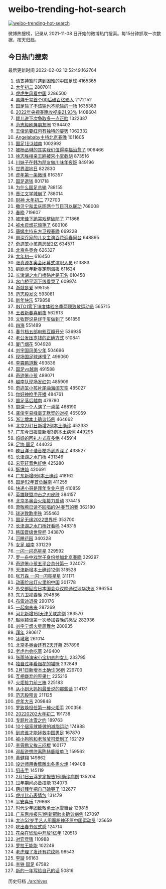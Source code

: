 # weibo-trending-hot-search

[![weibo-trending-hot-search](https://github.com/ameizi/weibo-trending-hot-search/actions/workflows/ci.yml/badge.svg)](https://github.com/ameizi/weibo-trending-hot-search/actions/workflows/ci.yml)

微博热搜榜，记录从 2021-11-08 日开始的微博热门搜索。每15分钟抓取一次数据，按天[归档](./archives)。

## 今日热门搜索

<!-- BEGIN --> 
最后更新时间 2022-02-02 12:52:49.162764 
1. [请支持暂时遇到困难的中国足球](https://s.weibo.com/weibo?q=%23%E8%AF%B7%E6%94%AF%E6%8C%81%E6%9A%82%E6%97%B6%E9%81%87%E5%88%B0%E5%9B%B0%E9%9A%BE%E7%9A%84%E4%B8%AD%E5%9B%BD%E8%B6%B3%E7%90%83%23&Refer=top) 4165365
1. [大年初二](https://s.weibo.com/weibo?q=%E5%A4%A7%E5%B9%B4%E5%88%9D%E4%BA%8C&Refer=top) 2807011
1. [虎虎生风看中国](https://s.weibo.com/weibo?q=%23%E8%99%8E%E8%99%8E%E7%94%9F%E9%A3%8E%E7%9C%8B%E4%B8%AD%E5%9B%BD%23&Refer=top) 2286500
1. [易烊千玺首个00后破百亿影人](https://s.weibo.com/weibo?q=%23%E6%98%93%E7%83%8A%E5%8D%83%E7%8E%BA%E9%A6%96%E4%B8%AA00%E5%90%8E%E7%A0%B4%E7%99%BE%E4%BA%BF%E5%BD%B1%E4%BA%BA%23&Refer=top) 2172152
1. [国足输了不该输也不能输的一场](https://s.weibo.com/weibo?q=%23%E5%9B%BD%E8%B6%B3%E8%BE%93%E4%BA%86%E4%B8%8D%E8%AF%A5%E8%BE%93%E4%B9%9F%E4%B8%8D%E8%83%BD%E8%BE%93%E7%9A%84%E4%B8%80%E5%9C%BA%23&Refer=top) 1635389
1. [2022年央视春晚收视率21.93%](https://s.weibo.com/weibo?q=%232022%E5%B9%B4%E5%A4%AE%E8%A7%86%E6%98%A5%E6%99%9A%E6%94%B6%E8%A7%86%E7%8E%8721.93%25%23&Refer=top) 1408604
1. [颖儿说下次争取多一点正脸](https://s.weibo.com/weibo?q=%23%E9%A2%96%E5%84%BF%E8%AF%B4%E4%B8%8B%E6%AC%A1%E4%BA%89%E5%8F%96%E5%A4%9A%E4%B8%80%E7%82%B9%E6%AD%A3%E8%84%B8%23&Refer=top) 1322387
1. [范志毅刷屏朋友圈](https://s.weibo.com/weibo?q=%23%E8%8C%83%E5%BF%97%E6%AF%85%E5%88%B7%E5%B1%8F%E6%9C%8B%E5%8F%8B%E5%9C%88%23&Refer=top) 1294402
1. [王俊凯要红包有独特的姿势](https://s.weibo.com/weibo?q=%23%E7%8E%8B%E4%BF%8A%E5%87%AF%E8%A6%81%E7%BA%A2%E5%8C%85%E6%9C%89%E7%8B%AC%E7%89%B9%E7%9A%84%E5%A7%BF%E5%8A%BF%23&Refer=top) 1062332
1. [Angelababy主持北京春晚](https://s.weibo.com/weibo?q=%23Angelababy%E4%B8%BB%E6%8C%81%E5%8C%97%E4%BA%AC%E6%98%A5%E6%99%9A%23&Refer=top) 1011605
1. [国足1比3越南](https://s.weibo.com/weibo?q=%23%E5%9B%BD%E8%B6%B31%E6%AF%943%E8%B6%8A%E5%8D%97%23&Refer=top) 1002992
1. [被杨丞琳的其实我们值得幸福治愈了](https://s.weibo.com/weibo?q=%23%E8%A2%AB%E6%9D%A8%E4%B8%9E%E7%90%B3%E7%9A%84%E5%85%B6%E5%AE%9E%E6%88%91%E4%BB%AC%E5%80%BC%E5%BE%97%E5%B9%B8%E7%A6%8F%E6%B2%BB%E6%84%88%E4%BA%86%23&Refer=top) 906466
1. [徐志胜相亲王鸥被宋小宝截胡](https://s.weibo.com/weibo?q=%23%E5%BE%90%E5%BF%97%E8%83%9C%E7%9B%B8%E4%BA%B2%E7%8E%8B%E9%B8%A5%E8%A2%AB%E5%AE%8B%E5%B0%8F%E5%AE%9D%E6%88%AA%E8%83%A1%23&Refer=top) 873516
1. [川妹子在韩为朋友做川味年夜饭](https://s.weibo.com/weibo?q=%23%E5%B7%9D%E5%A6%B9%E5%AD%90%E5%9C%A8%E9%9F%A9%E4%B8%BA%E6%9C%8B%E5%8F%8B%E5%81%9A%E5%B7%9D%E5%91%B3%E5%B9%B4%E5%A4%9C%E9%A5%AD%23&Refer=top) 849196
1. [世界湿地日](https://s.weibo.com/weibo?q=%E4%B8%96%E7%95%8C%E6%B9%BF%E5%9C%B0%E6%97%A5&Refer=top) 822830
1. [虎年第一条微博](https://s.weibo.com/weibo?q=%23%E8%99%8E%E5%B9%B4%E7%AC%AC%E4%B8%80%E6%9D%A1%E5%BE%AE%E5%8D%9A%23&Refer=top) 816357
1. [国足退钱](https://s.weibo.com/weibo?q=%23%E5%9B%BD%E8%B6%B3%E9%80%80%E9%92%B1%23&Refer=top) 801718
1. [为什么国足总输](https://s.weibo.com/weibo?q=%23%E4%B8%BA%E4%BB%80%E4%B9%88%E5%9B%BD%E8%B6%B3%E6%80%BB%E8%BE%93%23&Refer=top) 788155
1. [晋江文学城崩了](https://s.weibo.com/weibo?q=%E6%99%8B%E6%B1%9F%E6%96%87%E5%AD%A6%E5%9F%8E%E5%B4%A9%E4%BA%86&Refer=top) 788014
1. [财神 大年初二](https://s.weibo.com/weibo?q=%E8%B4%A2%E7%A5%9E%20%E5%A4%A7%E5%B9%B4%E5%88%9D%E4%BA%8C&Refer=top) 772703
1. [撒贝宁和孟庆旸两个节目可以联动](https://s.weibo.com/weibo?q=%E6%92%92%E8%B4%9D%E5%AE%81%E5%92%8C%E5%AD%9F%E5%BA%86%E6%97%B8%E4%B8%A4%E4%B8%AA%E8%8A%82%E7%9B%AE%E5%8F%AF%E4%BB%A5%E8%81%94%E5%8A%A8&Refer=top) 768008
1. [春晚](https://s.weibo.com/weibo?q=%E6%98%A5%E6%99%9A&Refer=top) 719607
1. [被宋佳下跪哭戏整破防了](https://s.weibo.com/weibo?q=%23%E8%A2%AB%E5%AE%8B%E4%BD%B3%E4%B8%8B%E8%B7%AA%E5%93%AD%E6%88%8F%E6%95%B4%E7%A0%B4%E9%98%B2%E4%BA%86%23&Refer=top) 711868
1. [被水母烟花惊艳了](https://s.weibo.com/weibo?q=%23%E8%A2%AB%E6%B0%B4%E6%AF%8D%E7%83%9F%E8%8A%B1%E6%83%8A%E8%89%B3%E4%BA%86%23&Refer=top) 680106
1. [唐嫣主持东方卫视春晚](https://s.weibo.com/weibo?q=%23%E5%94%90%E5%AB%A3%E4%B8%BB%E6%8C%81%E4%B8%9C%E6%96%B9%E5%8D%AB%E8%A7%86%E6%98%A5%E6%99%9A%23&Refer=top) 669228
1. [周深乔家的儿女主演百花迎春同台](https://s.weibo.com/weibo?q=%23%E5%91%A8%E6%B7%B1%E4%B9%94%E5%AE%B6%E7%9A%84%E5%84%BF%E5%A5%B3%E4%B8%BB%E6%BC%94%E7%99%BE%E8%8A%B1%E8%BF%8E%E6%98%A5%E5%90%8C%E5%8F%B0%23&Refer=top) 648895
1. [奇迹笨小孩票房破2亿](https://s.weibo.com/weibo?q=%23%E5%A5%87%E8%BF%B9%E7%AC%A8%E5%B0%8F%E5%AD%A9%E7%A5%A8%E6%88%BF%E7%A0%B42%E4%BA%BF%23&Refer=top) 634571
1. [北京冬奥会](https://s.weibo.com/weibo?q=%E5%8C%97%E4%BA%AC%E5%86%AC%E5%A5%A5%E4%BC%9A&Refer=top) 626327
1. [大年初一](https://s.weibo.com/weibo?q=%E5%A4%A7%E5%B9%B4%E5%88%9D%E4%B8%80&Refer=top) 616450
1. [张真源冬奥会闭幕式演职人员](https://s.weibo.com/weibo?q=%23%E5%BC%A0%E7%9C%9F%E6%BA%90%E5%86%AC%E5%A5%A5%E4%BC%9A%E9%97%AD%E5%B9%95%E5%BC%8F%E6%BC%94%E8%81%8C%E4%BA%BA%E5%91%98%23&Refer=top) 613883
1. [鹅剧虎年新春定制海报](https://s.weibo.com/weibo?q=%23%E9%B9%85%E5%89%A7%E8%99%8E%E5%B9%B4%E6%96%B0%E6%98%A5%E5%AE%9A%E5%88%B6%E6%B5%B7%E6%8A%A5%23&Refer=top) 611624
1. [长津湖之水门桥贴片是无名](https://s.weibo.com/weibo?q=%E9%95%BF%E6%B4%A5%E6%B9%96%E4%B9%8B%E6%B0%B4%E9%97%A8%E6%A1%A5%E8%B4%B4%E7%89%87%E6%98%AF%E6%97%A0%E5%90%8D&Refer=top) 610458
1. [水门桥平河下线看哭了](https://s.weibo.com/weibo?q=%23%E6%B0%B4%E9%97%A8%E6%A1%A5%E5%B9%B3%E6%B2%B3%E4%B8%8B%E7%BA%BF%E7%9C%8B%E5%93%AD%E4%BA%86%23&Refer=top) 609974
1. [浙就是爱](https://s.weibo.com/weibo?q=%23%E6%B5%99%E5%B0%B1%E6%98%AF%E7%88%B1%23&Refer=top) 595155
1. [范志毅发文](https://s.weibo.com/weibo?q=%23%E8%8C%83%E5%BF%97%E6%AF%85%E5%8F%91%E6%96%87%23&Refer=top) 593081
1. [新年快乐](https://s.weibo.com/weibo?q=%E6%96%B0%E5%B9%B4%E5%BF%AB%E4%B9%90&Refer=top) 579858
1. [INTO1零下18度体验冬季两项致敬运动员](https://s.weibo.com/weibo?q=%23INTO1%E9%9B%B6%E4%B8%8B18%E5%BA%A6%E4%BD%93%E9%AA%8C%E5%86%AC%E5%AD%A3%E4%B8%A4%E9%A1%B9%E8%87%B4%E6%95%AC%E8%BF%90%E5%8A%A8%E5%91%98%23&Refer=top) 565715
1. [王者新春喜剧夜](https://s.weibo.com/weibo?q=%23%E7%8E%8B%E8%80%85%E6%96%B0%E6%98%A5%E5%96%9C%E5%89%A7%E5%A4%9C%23&Refer=top) 562913
1. [文牧野说易烊千玺做到了](https://s.weibo.com/weibo?q=%23%E6%96%87%E7%89%A7%E9%87%8E%E8%AF%B4%E6%98%93%E7%83%8A%E5%8D%83%E7%8E%BA%E5%81%9A%E5%88%B0%E4%BA%86%23&Refer=top) 561859
1. [四海](https://s.weibo.com/weibo?q=%E5%9B%9B%E6%B5%B7&Refer=top) 551489
1. [春节档五部电影豆瓣开分](https://s.weibo.com/weibo?q=%23%E6%98%A5%E8%8A%82%E6%A1%A3%E4%BA%94%E9%83%A8%E7%94%B5%E5%BD%B1%E8%B1%86%E7%93%A3%E5%BC%80%E5%88%86%23&Refer=top) 536935
1. [老公发压岁钱的正确方式](https://s.weibo.com/weibo?q=%23%E8%80%81%E5%85%AC%E5%8F%91%E5%8E%8B%E5%B2%81%E9%92%B1%E7%9A%84%E6%AD%A3%E7%A1%AE%E6%96%B9%E5%BC%8F%23&Refer=top) 510841
1. [厦门烟花](https://s.weibo.com/weibo?q=%23%E5%8E%A6%E9%97%A8%E7%83%9F%E8%8A%B1%23&Refer=top) 504928
1. [刘宇国风美少年](https://s.weibo.com/weibo?q=%23%E5%88%98%E5%AE%87%E5%9B%BD%E9%A3%8E%E7%BE%8E%E5%B0%91%E5%B9%B4%23&Refer=top) 504696
1. [现场国足球迷懵了](https://s.weibo.com/weibo?q=%23%E7%8E%B0%E5%9C%BA%E5%9B%BD%E8%B6%B3%E7%90%83%E8%BF%B7%E6%87%B5%E4%BA%86%23&Refer=top) 496060
1. [李霄鹏道歉](https://s.weibo.com/weibo?q=%23%E6%9D%8E%E9%9C%84%E9%B9%8F%E9%81%93%E6%AD%89%23&Refer=top) 493836
1. [国足vs越南](https://s.weibo.com/weibo?q=%23%E5%9B%BD%E8%B6%B3vs%E8%B6%8A%E5%8D%97%23&Refer=top) 491588
1. [奇迹笨小孩](https://s.weibo.com/weibo?q=%E5%A5%87%E8%BF%B9%E7%AC%A8%E5%B0%8F%E5%AD%A9&Refer=top) 489071
1. [越南队现场发红包](https://s.weibo.com/weibo?q=%23%E8%B6%8A%E5%8D%97%E9%98%9F%E7%8E%B0%E5%9C%BA%E5%8F%91%E7%BA%A2%E5%8C%85%23&Refer=top) 485909
1. [奇迹笨小孩片尾曲海阔天空](https://s.weibo.com/weibo?q=%23%E5%A5%87%E8%BF%B9%E7%AC%A8%E5%B0%8F%E5%AD%A9%E7%89%87%E5%B0%BE%E6%9B%B2%E6%B5%B7%E9%98%94%E5%A4%A9%E7%A9%BA%23&Refer=top) 485027
1. [你好神枪手开播](https://s.weibo.com/weibo?q=%23%E4%BD%A0%E5%A5%BD%E7%A5%9E%E6%9E%AA%E6%89%8B%E5%BC%80%E6%92%AD%23&Refer=top) 484761
1. [国足落后越南](https://s.weibo.com/weibo?q=%23%E5%9B%BD%E8%B6%B3%E8%90%BD%E5%90%8E%E8%B6%8A%E5%8D%97%23&Refer=top) 479780
1. [周深一个人演了一桌菜](https://s.weibo.com/weibo?q=%23%E5%91%A8%E6%B7%B1%E4%B8%80%E4%B8%AA%E4%BA%BA%E6%BC%94%E4%BA%86%E4%B8%80%E6%A1%8C%E8%8F%9C%23&Refer=top) 468190
1. [龚俊李易峰毫无默契的对视](https://s.weibo.com/weibo?q=%23%E9%BE%9A%E4%BF%8A%E6%9D%8E%E6%98%93%E5%B3%B0%E6%AF%AB%E6%97%A0%E9%BB%98%E5%A5%91%E7%9A%84%E5%AF%B9%E8%A7%86%23&Refer=top) 465059
1. [浙江增本土确诊15例](https://s.weibo.com/weibo?q=%23%E6%B5%99%E6%B1%9F%E5%A2%9E%E6%9C%AC%E5%9C%9F%E7%A1%AE%E8%AF%8A15%E4%BE%8B%23&Refer=top) 464662
1. [北京2月1日新增2例本土确诊](https://s.weibo.com/weibo?q=%23%E5%8C%97%E4%BA%AC2%E6%9C%881%E6%97%A5%E6%96%B0%E5%A2%9E2%E4%BE%8B%E6%9C%AC%E5%9C%9F%E7%A1%AE%E8%AF%8A%23&Refer=top) 452332
1. [广东今日报告新增3例本土病例](https://s.weibo.com/weibo?q=%E5%B9%BF%E4%B8%9C%E4%BB%8A%E6%97%A5%E6%8A%A5%E5%91%8A%E6%96%B0%E5%A2%9E3%E4%BE%8B%E6%9C%AC%E5%9C%9F%E7%97%85%E4%BE%8B&Refer=top) 449295
1. [妈妈的回礼方式有多绝](https://s.weibo.com/weibo?q=%23%E5%A6%88%E5%A6%88%E7%9A%84%E5%9B%9E%E7%A4%BC%E6%96%B9%E5%BC%8F%E6%9C%89%E5%A4%9A%E7%BB%9D%23&Refer=top) 445914
1. [足协 国足](https://s.weibo.com/weibo?q=%E8%B6%B3%E5%8D%8F%20%E5%9B%BD%E8%B6%B3&Refer=top) 444023
1. [辣目洋子谐音梗冷到周深了](https://s.weibo.com/weibo?q=%23%E8%BE%A3%E7%9B%AE%E6%B4%8B%E5%AD%90%E8%B0%90%E9%9F%B3%E6%A2%97%E5%86%B7%E5%88%B0%E5%91%A8%E6%B7%B1%E4%BA%86%23&Refer=top) 438527
1. [长津湖之水门桥](https://s.weibo.com/weibo?q=%E9%95%BF%E6%B4%A5%E6%B9%96%E4%B9%8B%E6%B0%B4%E9%97%A8%E6%A1%A5&Refer=top) 431346
1. [宋亚轩音色好绝](https://s.weibo.com/weibo?q=%23%E5%AE%8B%E4%BA%9A%E8%BD%A9%E9%9F%B3%E8%89%B2%E5%A5%BD%E7%BB%9D%23&Refer=top) 425280
1. [酥饼灿](https://s.weibo.com/weibo?q=%E9%85%A5%E9%A5%BC%E7%81%BF&Refer=top) 420691
1. [广东新增6例本土确诊](https://s.weibo.com/weibo?q=%23%E5%B9%BF%E4%B8%9C%E6%96%B0%E5%A2%9E6%E4%BE%8B%E6%9C%AC%E5%9C%9F%E7%A1%AE%E8%AF%8A%23&Refer=top) 418162
1. [国足62年首负越南](https://s.weibo.com/weibo?q=%23%E5%9B%BD%E8%B6%B362%E5%B9%B4%E9%A6%96%E8%B4%9F%E8%B6%8A%E5%8D%97%23&Refer=top) 411255
1. [快递小哥是拜年专业户吧](https://s.weibo.com/weibo?q=%23%E5%BF%AB%E9%80%92%E5%B0%8F%E5%93%A5%E6%98%AF%E6%8B%9C%E5%B9%B4%E4%B8%93%E4%B8%9A%E6%88%B7%E5%90%A7%23&Refer=top) 410859
1. [英雄联盟冲击之刃皮肤](https://s.weibo.com/weibo?q=%E8%8B%B1%E9%9B%84%E8%81%94%E7%9B%9F%E5%86%B2%E5%87%BB%E4%B9%8B%E5%88%83%E7%9A%AE%E8%82%A4&Refer=top) 384157
1. [北京冬奥会火炬接力启动](https://s.weibo.com/weibo?q=%23%E5%8C%97%E4%BA%AC%E5%86%AC%E5%A5%A5%E4%BC%9A%E7%81%AB%E7%82%AC%E6%8E%A5%E5%8A%9B%E5%90%AF%E5%8A%A8%23&Refer=top) 374415
1. [萧敬腾已读不回唱的94春节的我](https://s.weibo.com/weibo?q=%23%E8%90%A7%E6%95%AC%E8%85%BE%E5%B7%B2%E8%AF%BB%E4%B8%8D%E5%9B%9E%E5%94%B1%E7%9A%8494%E6%98%A5%E8%8A%82%E7%9A%84%E6%88%91%23&Refer=top) 362180
1. [球迷致歉李铁](https://s.weibo.com/weibo?q=%23%E7%90%83%E8%BF%B7%E8%87%B4%E6%AD%89%E6%9D%8E%E9%93%81%23&Refer=top) 355463
1. [国足无缘2022世界杯](https://s.weibo.com/weibo?q=%23%E5%9B%BD%E8%B6%B3%E6%97%A0%E7%BC%982022%E4%B8%96%E7%95%8C%E6%9D%AF%23&Refer=top) 353700
1. [长津湖之水门桥好看吗](https://s.weibo.com/weibo?q=%23%E9%95%BF%E6%B4%A5%E6%B9%96%E4%B9%8B%E6%B0%B4%E9%97%A8%E6%A1%A5%E5%A5%BD%E7%9C%8B%E5%90%97%23&Refer=top) 348315
1. [韩国晋级世界杯](https://s.weibo.com/weibo?q=%23%E9%9F%A9%E5%9B%BD%E6%99%8B%E7%BA%A7%E4%B8%96%E7%95%8C%E6%9D%AF%23&Refer=top) 343870
1. [沉睡花园](https://s.weibo.com/weibo?q=%E6%B2%89%E7%9D%A1%E8%8A%B1%E5%9B%AD&Refer=top) 340328
1. [女足 越南](https://s.weibo.com/weibo?q=%E5%A5%B3%E8%B6%B3%20%E8%B6%8A%E5%8D%97&Refer=top) 331229
1. [一闪一闪亮星星](https://s.weibo.com/weibo?q=%E4%B8%80%E9%97%AA%E4%B8%80%E9%97%AA%E4%BA%AE%E6%98%9F%E6%98%9F&Refer=top) 329592
1. [罗一舟中戏学子身份参加北京春晚](https://s.weibo.com/weibo?q=%23%E7%BD%97%E4%B8%80%E8%88%9F%E4%B8%AD%E6%88%8F%E5%AD%A6%E5%AD%90%E8%BA%AB%E4%BB%BD%E5%8F%82%E5%8A%A0%E5%8C%97%E4%BA%AC%E6%98%A5%E6%99%9A%23&Refer=top) 329297
1. [奇迹笨小孩五平台总分第一](https://s.weibo.com/weibo?q=%23%E5%A5%87%E8%BF%B9%E7%AC%A8%E5%B0%8F%E5%AD%A9%E4%BA%94%E5%B9%B3%E5%8F%B0%E6%80%BB%E5%88%86%E7%AC%AC%E4%B8%80%23&Refer=top) 324072
1. [天津新增本土确诊12例](https://s.weibo.com/weibo?q=%23%E5%A4%A9%E6%B4%A5%E6%96%B0%E5%A2%9E%E6%9C%AC%E5%9C%9F%E7%A1%AE%E8%AF%8A12%E4%BE%8B%23&Refer=top) 318528
1. [张万森 一闪一闪亮星星](https://s.weibo.com/weibo?q=%E5%BC%A0%E4%B8%87%E6%A3%AE%20%E4%B8%80%E9%97%AA%E4%B8%80%E9%97%AA%E4%BA%AE%E6%98%9F%E6%98%9F&Refer=top) 311171
1. [动画绘出灯火里的中国](https://s.weibo.com/weibo?q=%23%E5%8A%A8%E7%94%BB%E7%BB%98%E5%87%BA%E7%81%AF%E7%81%AB%E9%87%8C%E7%9A%84%E4%B8%AD%E5%9B%BD%23&Refer=top) 301778
1. [外交部回应日本国会众议院通过涉华决议](https://s.weibo.com/weibo?q=%23%E5%A4%96%E4%BA%A4%E9%83%A8%E5%9B%9E%E5%BA%94%E6%97%A5%E6%9C%AC%E5%9B%BD%E4%BC%9A%E4%BC%97%E8%AE%AE%E9%99%A2%E9%80%9A%E8%BF%87%E6%B6%89%E5%8D%8E%E5%86%B3%E8%AE%AE%23&Refer=top) 296254
1. [东方卫视春晚](https://s.weibo.com/weibo?q=%23%E4%B8%9C%E6%96%B9%E5%8D%AB%E8%A7%86%E6%98%A5%E6%99%9A%23&Refer=top) 294836
1. [布雷迪退役](https://s.weibo.com/weibo?q=%23%E5%B8%83%E9%9B%B7%E8%BF%AA%E9%80%80%E5%BD%B9%23&Refer=top) 290176
1. [一起向未来](https://s.weibo.com/weibo?q=%E4%B8%80%E8%B5%B7%E5%90%91%E6%9C%AA%E6%9D%A5&Refer=top) 287269
1. [河北新增1例天津关联病例](https://s.weibo.com/weibo?q=%23%E6%B2%B3%E5%8C%97%E6%96%B0%E5%A2%9E1%E4%BE%8B%E5%A4%A9%E6%B4%A5%E5%85%B3%E8%81%94%E7%97%85%E4%BE%8B%23&Refer=top) 283570
1. [赵丽颖谈第一次参加春晚的感受](https://s.weibo.com/weibo?q=%23%E8%B5%B5%E4%B8%BD%E9%A2%96%E8%B0%88%E7%AC%AC%E4%B8%80%E6%AC%A1%E5%8F%82%E5%8A%A0%E6%98%A5%E6%99%9A%E7%9A%84%E6%84%9F%E5%8F%97%23&Refer=top) 282936
1. [刘宇宁烟火星辰舞台](https://s.weibo.com/weibo?q=%23%E5%88%98%E5%AE%87%E5%AE%81%E7%83%9F%E7%81%AB%E6%98%9F%E8%BE%B0%E8%88%9E%E5%8F%B0%23&Refer=top) 280935
1. [拜年](https://s.weibo.com/weibo?q=%E6%8B%9C%E5%B9%B4&Refer=top) 280617
1. [冰墩墩](https://s.weibo.com/weibo?q=%23%E5%86%B0%E5%A2%A9%E5%A2%A9%23&Refer=top) 261014
1. [北京冬奥会还有2天开幕](https://s.weibo.com/weibo?q=%23%E5%8C%97%E4%BA%AC%E5%86%AC%E5%A5%A5%E4%BC%9A%E8%BF%98%E6%9C%892%E5%A4%A9%E5%BC%80%E5%B9%95%23&Refer=top) 257896
1. [老虎也会吃草](https://s.weibo.com/weibo?q=%23%E8%80%81%E8%99%8E%E4%B9%9F%E4%BC%9A%E5%90%83%E8%8D%89%23&Refer=top) 249400
1. [张雨绮演宋小宝初恋的女儿](https://s.weibo.com/weibo?q=%23%E5%BC%A0%E9%9B%A8%E7%BB%AE%E6%BC%94%E5%AE%8B%E5%B0%8F%E5%AE%9D%E5%88%9D%E6%81%8B%E7%9A%84%E5%A5%B3%E5%84%BF%23&Refer=top) 233795
1. [独自过年看烟花的猫咪](https://s.weibo.com/weibo?q=%23%E7%8B%AC%E8%87%AA%E8%BF%87%E5%B9%B4%E7%9C%8B%E7%83%9F%E8%8A%B1%E7%9A%84%E7%8C%AB%E5%92%AA%23&Refer=top) 232849
1. [2月1日新增本土确诊36例](https://s.weibo.com/weibo?q=%232%E6%9C%881%E6%97%A5%E6%96%B0%E5%A2%9E%E6%9C%AC%E5%9C%9F%E7%A1%AE%E8%AF%8A36%E4%BE%8B%23&Refer=top) 229700
1. [互相嫌弃的歪果仁](https://s.weibo.com/weibo?q=%E4%BA%92%E7%9B%B8%E5%AB%8C%E5%BC%83%E7%9A%84%E6%AD%AA%E6%9E%9C%E4%BB%81&Refer=top) 225216
1. [火炬接力前三棒](https://s.weibo.com/weibo?q=%23%E7%81%AB%E7%82%AC%E6%8E%A5%E5%8A%9B%E5%89%8D%E4%B8%89%E6%A3%92%23&Refer=top) 225183
1. [从小到大妈妈最爱说的那些话](https://s.weibo.com/weibo?q=%23%E4%BB%8E%E5%B0%8F%E5%88%B0%E5%A4%A7%E5%A6%88%E5%A6%88%E6%9C%80%E7%88%B1%E8%AF%B4%E7%9A%84%E9%82%A3%E4%BA%9B%E8%AF%9D%23&Refer=top) 214131
1. [范志毅预言](https://s.weibo.com/weibo?q=%E8%8C%83%E5%BF%97%E6%AF%85%E9%A2%84%E8%A8%80&Refer=top) 211125
1. [虎年大吉](https://s.weibo.com/weibo?q=%23%E8%99%8E%E5%B9%B4%E5%A4%A7%E5%90%89%23&Refer=top) 209848
1. [罗致焕担任第一棒火炬手](https://s.weibo.com/weibo?q=%E7%BD%97%E8%87%B4%E7%84%95%E6%8B%85%E4%BB%BB%E7%AC%AC%E4%B8%80%E6%A3%92%E7%81%AB%E7%82%AC%E6%89%8B&Refer=top) 200356
1. [20220202大年初二](https://s.weibo.com/weibo?q=%2320220202%E5%A4%A7%E5%B9%B4%E5%88%9D%E4%BA%8C%23&Refer=top) 191738
1. [专题片冰雪之约](https://s.weibo.com/weibo?q=%23%E4%B8%93%E9%A2%98%E7%89%87%E5%86%B0%E9%9B%AA%E4%B9%8B%E7%BA%A6%23&Refer=top) 189763
1. [10个居家就能做的减脂运动](https://s.weibo.com/weibo?q=%2310%E4%B8%AA%E5%B1%85%E5%AE%B6%E5%B0%B1%E8%83%BD%E5%81%9A%E7%9A%84%E5%87%8F%E8%84%82%E8%BF%90%E5%8A%A8%23&Refer=top) 174988
1. [到底谁才能拯救中国男足](https://s.weibo.com/weibo?q=%23%E5%88%B0%E5%BA%95%E8%B0%81%E6%89%8D%E8%83%BD%E6%8B%AF%E6%95%91%E4%B8%AD%E5%9B%BD%E7%94%B7%E8%B6%B3%23&Refer=top) 167870
1. [被小狗狗和老爷爷可爱到了](https://s.weibo.com/weibo?q=%23%E8%A2%AB%E5%B0%8F%E7%8B%97%E7%8B%97%E5%92%8C%E8%80%81%E7%88%B7%E7%88%B7%E5%8F%AF%E7%88%B1%E5%88%B0%E4%BA%86%23&Refer=top) 162129
1. [李霄鹏又挨三闷棍](https://s.weibo.com/weibo?q=%23%E6%9D%8E%E9%9C%84%E9%B9%8F%E5%8F%88%E6%8C%A8%E4%B8%89%E9%97%B7%E6%A3%8D%23&Refer=top) 160177
1. [邓超说想脱离陈赫鹿晗单飞](https://s.weibo.com/weibo?q=%23%E9%82%93%E8%B6%85%E8%AF%B4%E6%83%B3%E8%84%B1%E7%A6%BB%E9%99%88%E8%B5%AB%E9%B9%BF%E6%99%97%E5%8D%95%E9%A3%9E%23&Refer=top) 159562
1. [黄健翔](https://s.weibo.com/weibo?q=%E9%BB%84%E5%81%A5%E7%BF%94&Refer=top) 149862
1. [设计师用香蕉雕出冬奥火炬](https://s.weibo.com/weibo?q=%23%E8%AE%BE%E8%AE%A1%E5%B8%88%E7%94%A8%E9%A6%99%E8%95%89%E9%9B%95%E5%87%BA%E5%86%AC%E5%A5%A5%E7%81%AB%E7%82%AC%23&Refer=top) 149408
1. [狙击手](https://s.weibo.com/weibo?q=%E7%8B%99%E5%87%BB%E6%89%8B&Refer=top) 145119
1. [2月1日云浮罗定报告1例确诊病例](https://s.weibo.com/weibo?q=%232%E6%9C%881%E6%97%A5%E4%BA%91%E6%B5%AE%E7%BD%97%E5%AE%9A%E6%8A%A5%E5%91%8A1%E4%BE%8B%E7%A1%AE%E8%AF%8A%E7%97%85%E4%BE%8B%23&Refer=top) 135204
1. [过年期间必备技能](https://s.weibo.com/weibo?q=%23%E8%BF%87%E5%B9%B4%E6%9C%9F%E9%97%B4%E5%BF%85%E5%A4%87%E6%8A%80%E8%83%BD%23&Refer=top) 134073
1. [萌娃拜年把自己磕哭了](https://s.weibo.com/weibo?q=%23%E8%90%8C%E5%A8%83%E6%8B%9C%E5%B9%B4%E6%8A%8A%E8%87%AA%E5%B7%B1%E7%A3%95%E5%93%AD%E4%BA%86%23&Refer=top) 132677
1. [虎爪比心表情包](https://s.weibo.com/weibo?q=%23%E8%99%8E%E7%88%AA%E6%AF%94%E5%BF%83%E8%A1%A8%E6%83%85%E5%8C%85%23&Refer=top) 131479
1. [平安喜乐](https://s.weibo.com/weibo?q=%E5%B9%B3%E5%AE%89%E5%96%9C%E4%B9%90&Refer=top) 129868
1. [时代少年团致敬勇士冰雪舞台](https://s.weibo.com/weibo?q=%23%E6%97%B6%E4%BB%A3%E5%B0%91%E5%B9%B4%E5%9B%A2%E8%87%B4%E6%95%AC%E5%8B%87%E5%A3%AB%E5%86%B0%E9%9B%AA%E8%88%9E%E5%8F%B0%23&Refer=top) 129815
1. [广东惠州报告1例新冠肺炎确诊病例](https://s.weibo.com/weibo?q=%23%E5%B9%BF%E4%B8%9C%E6%83%A0%E5%B7%9E%E6%8A%A5%E5%91%8A1%E4%BE%8B%E6%96%B0%E5%86%A0%E8%82%BA%E7%82%8E%E7%A1%AE%E8%AF%8A%E7%97%85%E4%BE%8B%23&Refer=top) 127097
1. [大连52岁手艺人用面粉神还原中国运动员](https://s.weibo.com/weibo?q=%23%E5%A4%A7%E8%BF%9E52%E5%B2%81%E6%89%8B%E8%89%BA%E4%BA%BA%E7%94%A8%E9%9D%A2%E7%B2%89%E7%A5%9E%E8%BF%98%E5%8E%9F%E4%B8%AD%E5%9B%BD%E8%BF%90%E5%8A%A8%E5%91%98%23&Refer=top) 125659
1. [吃出春节仪式感](https://s.weibo.com/weibo?q=%E5%90%83%E5%87%BA%E6%98%A5%E8%8A%82%E4%BB%AA%E5%BC%8F%E6%84%9F&Refer=top) 124714
1. [花朵在琥珀中开放1亿年](https://s.weibo.com/weibo?q=%23%E8%8A%B1%E6%9C%B5%E5%9C%A8%E7%90%A5%E7%8F%80%E4%B8%AD%E5%BC%80%E6%94%BE1%E4%BA%BF%E5%B9%B4%23&Refer=top) 120513
1. [对弈竞猜](https://s.weibo.com/weibo?q=%E5%AF%B9%E5%BC%88%E7%AB%9E%E7%8C%9C&Refer=top) 110988
1. [罗拉王能能](https://s.weibo.com/weibo?q=%E7%BD%97%E6%8B%89%E7%8E%8B%E8%83%BD%E8%83%BD&Refer=top) 102249
1. [老虎理了发还有花纹吗](https://s.weibo.com/weibo?q=%23%E8%80%81%E8%99%8E%E7%90%86%E4%BA%86%E5%8F%91%E8%BF%98%E6%9C%89%E8%8A%B1%E7%BA%B9%E5%90%97%23&Refer=top) 98543
1. [李璇](https://s.weibo.com/weibo?q=%E6%9D%8E%E7%92%87&Refer=top) 96163
1. [李铁 国足](https://s.weibo.com/weibo?q=%E6%9D%8E%E9%93%81%20%E5%9B%BD%E8%B6%B3&Refer=top) 67582
1. [新的一年写给自己的话](https://s.weibo.com/weibo?q=%23%E6%96%B0%E7%9A%84%E4%B8%80%E5%B9%B4%E5%86%99%E7%BB%99%E8%87%AA%E5%B7%B1%E7%9A%84%E8%AF%9D%23&Refer=top) 50816
<!-- END -->

历史归档 [./archives](./archives)

